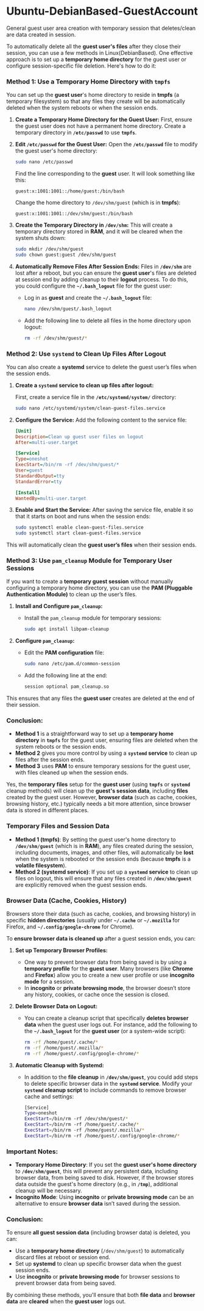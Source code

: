 # Ubuntu-DebianBased-GuestAccount
General guest user area creation with temporary session that deletes/clean are data created in session.

To automatically delete all the **guest user's files** after they close their session, you can use a few methods in Linux(DebianBased). One effective approach is to set up a **temporary home directory** for the guest user or configure session-specific file deletion. Here's how to do it:

### **Method 1: Use a Temporary Home Directory with `tmpfs`**

You can set up the **guest user**'s home directory to reside in **tmpfs** (a temporary filesystem) so that any files they create will be automatically deleted when the system reboots or when the session ends.

1. **Create a Temporary Home Directory for the Guest User:**
   First, ensure the guest user does not have a permanent home directory. Create a temporary directory in **`/etc/passwd`** to use **`tmpfs`**.

2. **Edit `/etc/passwd` for the Guest User:**
   Open the **`/etc/passwd`** file to modify the guest user's home directory:

   ```bash
   sudo nano /etc/passwd
   ```

   Find the line corresponding to the **guest** user. It will look something like this:

   ```
   guest:x:1001:1001::/home/guest:/bin/bash
   ```

   Change the home directory to `/dev/shm/guest` (which is in **tmpfs**):

   ```
   guest:x:1001:1001::/dev/shm/guest:/bin/bash
   ```

3. **Create the Temporary Directory in `/dev/shm`:**
   This will create a temporary directory stored in **RAM**, and it will be cleared when the system shuts down:

   ```bash
   sudo mkdir /dev/shm/guest
   sudo chown guest:guest /dev/shm/guest
   ```

4. **Automatically Remove Files After Session Ends:**
   Files in **`/dev/shm`** are lost after a reboot, but you can ensure the **guest user**'s files are deleted at session end by adding cleanup to their **logout** process. To do this, you could configure the **`~/.bash_logout`** file for the guest user:

   * Log in as **guest** and create the **`~/.bash_logout`** file:

     ```bash
     nano /dev/shm/guest/.bash_logout
     ```

   * Add the following line to delete all files in the home directory upon logout:

     ```bash
     rm -rf /dev/shm/guest/*
     ```

### **Method 2: Use `systemd` to Clean Up Files After Logout**

You can also create a **systemd** service to delete the guest user’s files when the session ends.

1. **Create a `systemd` service to clean up files after logout:**

   First, create a service file in the **`/etc/systemd/system/`** directory:

   ```bash
   sudo nano /etc/systemd/system/clean-guest-files.service
   ```

2. **Configure the Service:**
   Add the following content to the service file:

   ```ini
   [Unit]
   Description=Clean up guest user files on logout
   After=multi-user.target

   [Service]
   Type=oneshot
   ExecStart=/bin/rm -rf /dev/shm/guest/*
   User=guest
   StandardOutput=tty
   StandardError=tty

   [Install]
   WantedBy=multi-user.target
   ```

3. **Enable and Start the Service:**
   After saving the service file, enable it so that it starts on boot and runs when the session ends:

   ```bash
   sudo systemctl enable clean-guest-files.service
   sudo systemctl start clean-guest-files.service
   ```

This will automatically clean the **guest user’s files** when their session ends.

### **Method 3: Use `pam_cleanup` Module for Temporary User Sessions**

If you want to create a **temporary guest session** without manually configuring a temporary home directory, you can use the **PAM (Pluggable Authentication Module)** to clean up the user’s files.

1. **Install and Configure `pam_cleanup`:**

   * Install the `pam_cleanup` module for temporary sessions:

     ```bash
     sudo apt install libpam-cleanup
     ```

2. **Configure `pam_cleanup`:**

   * Edit the **PAM configuration** file:

     ```bash
     sudo nano /etc/pam.d/common-session
     ```
   * Add the following line at the end:

     ```bash
     session optional pam_cleanup.so
     ```

This ensures that any files the **guest user** creates are deleted at the end of their session.

### **Conclusion:**

* **Method 1** is a straightforward way to set up a **temporary home directory** in **`tmpfs`** for the guest user, ensuring files are deleted when the system reboots or the session ends.
* **Method 2** gives you more control by using a **`systemd` service** to clean up files after the session ends.
* **Method 3** uses **PAM** to ensure temporary sessions for the guest user, with files cleaned up when the session ends.

Yes, the **temporary files** setup for the **guest user** (using **`tmpfs`** or **`systemd`** cleanup methods) will clean up the **guest's session data**, including **files** created by the guest user. However, **browser data** (such as cache, cookies, browsing history, etc.) typically needs a bit more attention, since browser data is stored in different places.

### **Temporary Files and Session Data**

* **Method 1 (tmpfs)**: By setting the guest user's home directory to **`/dev/shm/guest`** (which is in **RAM**), any files created during the session, including documents, images, and other files, will automatically be **lost** when the system is rebooted or the session ends (because **tmpfs** is a **volatile filesystem**).
* **Method 2 (systemd service)**: If you set up a **`systemd` service** to clean up files on logout, this will ensure that any files created in **`/dev/shm/guest`** are explicitly removed when the guest session ends.

### **Browser Data (Cache, Cookies, History)**

Browsers store their data (such as cache, cookies, and browsing history) in specific **hidden directories** (usually under **`~/.cache`** or **`~/.mozilla`** for Firefox, and **`~/.config/google-chrome`** for Chrome).

To **ensure browser data is cleaned up** after a guest session ends, you can:

1. **Set up Temporary Browser Profiles:**

   * One way to prevent browser data from being saved is by using a **temporary profile** for the **guest user**. Many browsers (like **Chrome** and **Firefox**) allow you to create a new user profile or use **incognito mode** for a session.
   * In **incognito** or **private browsing mode**, the browser doesn’t store any history, cookies, or cache once the session is closed.

2. **Delete Browser Data on Logout:**

   * You can create a cleanup script that specifically **deletes browser data** when the guest user logs out. For instance, add the following to the **`~/.bash_logout`** for the **guest user** (or a system-wide script):

     ```bash
     rm -rf /home/guest/.cache/*
     rm -rf /home/guest/.mozilla/*
     rm -rf /home/guest/.config/google-chrome/*
     ```

3. **Automatic Cleanup with Systemd:**

   * In addition to the **file cleanup** in **`/dev/shm/guest`**, you could add steps to delete specific browser data in the **`systemd` service**. Modify your **`systemd` cleanup script** to include commands to remove browser cache and settings:

     ```bash
     [Service]
     Type=oneshot
     ExecStart=/bin/rm -rf /dev/shm/guest/*
     ExecStart=/bin/rm -rf /home/guest/.cache/*
     ExecStart=/bin/rm -rf /home/guest/.mozilla/*
     ExecStart=/bin/rm -rf /home/guest/.config/google-chrome/*
     ```

### **Important Notes:**

* **Temporary Home Directory**: If you set the **guest user's home directory** to **`/dev/shm/guest`**, this will prevent any persistent data, including browser data, from being saved to disk. However, if the browser stores data outside the guest's home directory (e.g., in **`/tmp`**), additional cleanup will be necessary.
* **Incognito Mode**: Using **incognito** or **private browsing mode** can be an alternative to ensure **browser data** isn’t saved during the session.

### **Conclusion:**

To ensure **all guest session data** (including browser data) is deleted, you can:

* Use a **temporary home directory** (`/dev/shm/guest`) to automatically discard files at reboot or session end.
* Set up **systemd** to clean up specific browser data when the guest session ends.
* Use **incognito** or **private browsing mode** for browser sessions to prevent browser data from being saved.

By combining these methods, you'll ensure that both **file data** and **browser data** are **cleared** when the **guest user** logs out. 
